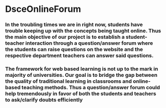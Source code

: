 # DsceOnlineForum

### In the troubling times we are in right now, students have trouble keeping up with the concepts being taught online. Thus the main objective of our project is to establish a student-teacher interaction through a question/answer forum where the students can raise questions on the website and the respective department teachers can answer said questions. 

###   The framework for web based learning is not up to the mark in majority of universities. Our goal is to bridge the gap between the quality of traditional learning in classrooms and online-based teaching methods. Thus a question/answer forum could help tremendously in favor of both the students and teachers to ask/clarify doubts efficiently
